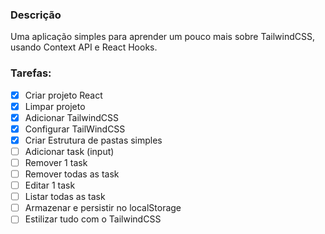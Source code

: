 ### Descrição
Uma aplicação simples para aprender um pouco mais sobre TailwindCSS, usando Context API e React Hooks.
### Tarefas: 
- [x] Criar projeto React
- [x] Limpar projeto
- [x] Adicionar TailwindCSS
- [x] Configurar TailWindCSS
- [x] Criar Estrutura de pastas simples
- [ ] Adicionar task (input)
- [ ] Remover 1 task
- [ ] Remover todas as task
- [ ] Editar 1 task
- [ ] Listar todas as task
- [ ] Armazenar e persistir no localStorage
- [ ] Estilizar tudo com o TailwindCSS
